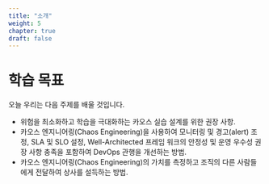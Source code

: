```yaml
---
title: "소개"
weight: 5
chapter: true
draft: false
---
```


# 학습 목표

오늘 우리는 다음 주제를 배울 것입니다.

- 위험을 최소화하고 학습을 극대화하는 카오스 실습 설계를 위한 권장 사항.
- 카오스 엔지니어링(Chaos Engineering)을 사용하여 모니터링 및 경고(alert) 조정, SLA 및 SLO 설정, Well-Architected 프레임 워크의 안정성 및 운영 우수성 권장 사항 충족을 포함하여 DevOps 관행을 개선하는 방법.
- 카오스 엔지니어링(Chaos Engineering)의 가치를 측정하고 조직의 다른 사람들에게 전달하여 상사를 설득하는 방법.